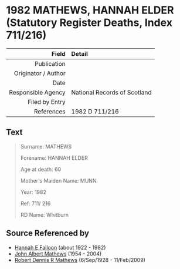 ﻿---
layout: page
permalink: /sources/s26072445
---

# 1982 MATHEWS, HANNAH ELDER (Statutory Register Deaths, Index 711/216)

Field | Detail
---:|:---
Publication | 
Originator / Author | 
Date | 
Responsible Agency | National Records of Scotland
Filed by Entry | 
References | 1982 D 711/216

## Text

> Surname: MATHEWS
>
> Forename: HANNAH ELDER
>
> Age at death: 60
>
> Mother's Maiden Name: MUNN
>
> Year: 1982
>
> Ref: 711/ 216
>
> RD Name: Whitburn
>

## Source Referenced by

* [Hannah E Falloon](../people/@97706646@-hannah-e-falloon-b1922-d1982.md) (about 1922 - 1982)
* [John Albert Mathews](../people/@35875756@-john-albert-mathews-b1954-d2004.md) (1954 - 2004)
* [Robert Dennis R Mathews](../people/@58223940@-robert-dennis-r-mathews-b1928-9-6-d2009-2-11.md) (6/Sep/1928 - 11/Feb/2009)
